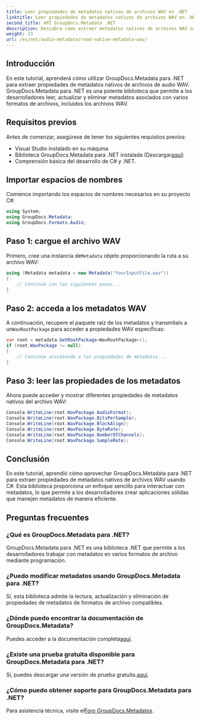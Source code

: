 ```yaml
---
title: Leer propiedades de metadatos nativos de archivos WAV en .NET
linktitle: Leer propiedades de metadatos nativos de archivos WAV en .NET
second_title: API GroupDocs.Metadata .NET
description: Descubra cómo extraer metadatos nativos de archivos WAV usando GroupDocs.Metadata para .NET. Tutorial sencillo de C# para leer las propiedades de archivos WAV.
weight: 23
url: /es/net/audio-metadata/read-native-metadata-wav/
---
```

## Introducción
En este tutorial, aprenderá cómo utilizar GroupDocs.Metadata para .NET para extraer propiedades de metadatos nativos de archivos de audio WAV. GroupDocs.Metadata para .NET es una potente biblioteca que permite a los desarrolladores leer, actualizar y eliminar metadatos asociados con varios formatos de archivos, incluidos los archivos WAV.
## Requisitos previos
Antes de comenzar, asegúrese de tener los siguientes requisitos previos:
- Visual Studio instalado en su máquina
-  Biblioteca GroupDocs.Metadata para .NET instalada (Descargar[aquí](https://releases.groupdocs.com/metadata/net/))
- Comprensión básica del desarrollo de C# y .NET.

## Importar espacios de nombres
Comience importando los espacios de nombres necesarios en su proyecto C#:
```csharp
using System;
using GroupDocs.Metadata;
using GroupDocs.Formats.Audio;
```
## Paso 1: cargue el archivo WAV
 Primero, cree una instancia de`Metadata` objeto proporcionando la ruta a su archivo WAV:
```csharp
using (Metadata metadata = new Metadata("YourInputFile.wav"))
{
    // Continúe con los siguientes pasos...
}
```
## Paso 2: acceda a los metadatos WAV
 A continuación, recupere el paquete raíz de los metadatos y transmítalo a un`WavRootPackage` para acceder a propiedades WAV específicas:
```csharp
var root = metadata.GetRootPackage<WavRootPackage>();
if (root.WavPackage != null)
{
    // Continúe accediendo a las propiedades de metadatos...
}
```
## Paso 3: leer las propiedades de los metadatos
Ahora puede acceder y mostrar diferentes propiedades de metadatos nativos del archivo WAV:
```csharp
Console.WriteLine(root.WavPackage.AudioFormat);
Console.WriteLine(root.WavPackage.BitsPerSample);
Console.WriteLine(root.WavPackage.BlockAlign);
Console.WriteLine(root.WavPackage.ByteRate);
Console.WriteLine(root.WavPackage.NumberOfChannels);
Console.WriteLine(root.WavPackage.SampleRate);
```

## Conclusión
En este tutorial, aprendió cómo aprovechar GroupDocs.Metadata para .NET para extraer propiedades de metadatos nativos de archivos WAV usando C#. Esta biblioteca proporciona un enfoque sencillo para interactuar con metadatos, lo que permite a los desarrolladores crear aplicaciones sólidas que manejen metadatos de manera eficiente.

## Preguntas frecuentes
### ¿Qué es GroupDocs.Metadata para .NET?
GroupDocs.Metadata para .NET es una biblioteca .NET que permite a los desarrolladores trabajar con metadatos en varios formatos de archivo mediante programación.
### ¿Puedo modificar metadatos usando GroupDocs.Metadata para .NET?
Sí, esta biblioteca admite la lectura, actualización y eliminación de propiedades de metadatos de formatos de archivo compatibles.
### ¿Dónde puedo encontrar la documentación de GroupDocs.Metadata?
 Puedes acceder a la documentación completa[aquí](https://tutorials.groupdocs.com/metadata/net/).
### ¿Existe una prueba gratuita disponible para GroupDocs.Metadata para .NET?
 Sí, puedes descargar una versión de prueba gratuita.[aquí](https://releases.groupdocs.com/).
### ¿Cómo puedo obtener soporte para GroupDocs.Metadata para .NET?
 Para asistencia técnica, visite el[Foro GroupDocs.Metadatos](https://forum.groupdocs.com/c/metadata/14).